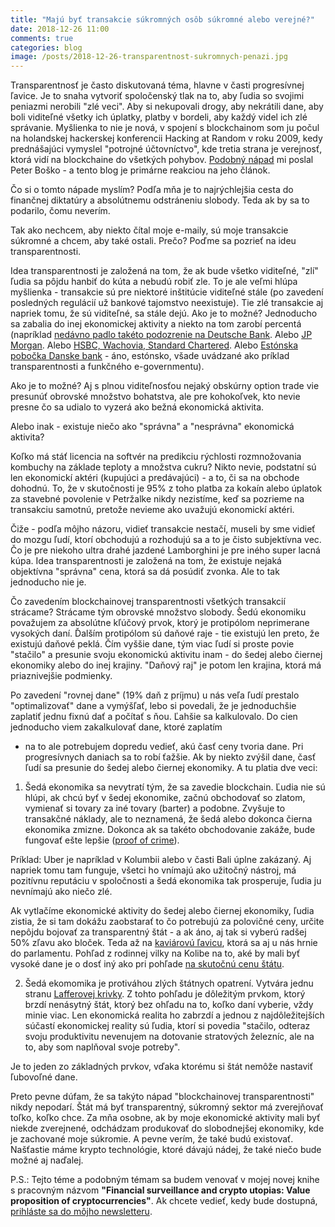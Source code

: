 ```yaml
---
title: "Majú byť transakcie súkromných osôb súkromné alebo verejné?"
date: 2018-12-26 11:00
comments: true
categories: blog
image: /posts/2018-12-26-transparentnost-sukromnych-penazi.jpg
---
```


Transparentnosť je často diskutovaná téma, hlavne v časti progresívnej
ľavice. Je to snaha vytvoriť spoločenský tlak na to, aby ľudia so
svojimi peniazmi nerobili "zlé veci". Aby si nekupovali drogy, aby
nekrátili dane, aby boli viditeľné všetky ich úplatky, platby v bordeli,
aby každý videl ich zlé správanie. Myšlienka to nie je nová, v spojení s
blockchainom som ju počul na holandskej hackerskej konferencii
Hacking at Random v roku 2009, kedy prednášajúci vymyslel "potrojné
účtovníctvo", kde tretia strana je verejnosť, ktorá vidí na blockchaine
do všetkých pohybov. [Podobný
nápad](https://dennikn.sk/blog/1312754/kryptomeny-a-blockchain-riesenie-problemov-sucasneho-sveta/)
mi poslal Peter Boško - a tento blog je primárne reakciou na jeho
článok.

<!--more-->

Čo si o tomto nápade myslím? Podľa mňa je to najrýchlejšia cesta do finančnej diktatúry a
absolútnemu odstráneniu slobody. Teda ak by sa to podarilo, čomu neverím.

Tak ako nechcem, aby niekto čítal moje e-maily, sú moje transakcie súkromné a chcem, aby také
ostali. Prečo? Poďme sa pozrieť na ideu transparentnosti.

Idea transparentnosti je založená na tom, že ak bude všetko viditeľné, "zlí" ľudia sa pôjdu hanbiť
do kúta a nebudú robiť zle. To je ale veľmi hlúpa myšlienka - transakcie sú pre niektoré inštitúcie
viditeľné stále (po zavedení posledných regulácií už bankové tajomstvo neexistuje).
Tie zlé transakcie aj napriek tomu, že sú viditeľné, sa stále dejú. Ako je to možné? Jednoducho sa
zabalia do inej ekonomickej aktivity a niekto na tom zarobí percentá (napríklad [nedávno padlo
takéto podozrenie na Deutsche Bank](https://www.bloomberg.com/news/articles/2017-12-21/jpmorgan-controls-faulted-by-swiss-in-1mdb-money-laundering-case).
Alebo [JP Morgan](https://www.bloomberg.com/news/articles/2017-12-21/jpmorgan-controls-faulted-by-swiss-in-1mdb-money-laundering-case). Alebo [HSBC, Wachovia, Standard Chartered](https://www.int-comp.com/ict-views/posts/2016/07/22/top-5-money-laundering-cases-of-the-last-30-years/). Alebo [Estónska pobočka Danske bank](https://www.theguardian.com/business/2018/sep/21/is-money-laundering-scandal-at-danske-bank-the-largest-in-history) - áno, estónsko, všade uvádzané ako príklad transparentnosti a funkčného e-governmentu).

Ako je to možné? Aj s plnou viditeľnosťou nejaký obskúrny option trade
vie presunúť obrovské množstvo bohatstva, ale pre kohokoľvek, kto nevie presne čo sa udialo
to vyzerá ako bežná ekonomická aktivita.

Alebo inak - existuje niečo ako "správna" a "nesprávna" ekonomická
aktivita?

Koľko má stáť licencia na softvér na predikciu rýchlosti
rozmnožovania kombuchy na základe teploty a množstva cukru? Nikto nevie, podstatní sú len
ekonomickí aktéri (kupujúci a predávajúci) - a to, či sa na obchode dohodnú. To, že v
skutočnosti je 95% z toho platba za kokaín alebo úplatok za stavebné povolenie v Petržalke
nikdy nezistíme, keď sa pozrieme na transakciu samotnú, pretože nevieme
ako uvažujú ekonomickí aktéri.

Čiže - podľa môjho názoru, vidieť transakcie nestačí, museli by sme vidieť do mozgu ľudí,
ktorí obchodujú a rozhodujú sa a to je čisto subjektívna vec. Čo je pre niekoho ultra drahé
jazdené Lamborghini je pre iného super lacná kúpa. Idea transparentnosti je založená na tom, že
existuje nejaká objektívna "správna" cena, ktorá sa dá posúdiť zvonka. Ale to tak jednoducho
nie je.

Čo zavedením blockchainovej transparentnosti všetkých transakcií strácame?
Strácame tým obrovské množstvo slobody. Šedú ekonomiku považujem za
absolútne kľúčový prvok, ktorý je protipólom neprimerane vysokých daní. Ďalším protipólom
sú daňové raje - tie existujú len preto, že existujú daňové peklá. Čím
vyššie dane, tým viac ľudí si proste povie "stačilo" a presunie svoju
ekonomickú aktivitu inam - do šedej alebo čiernej ekonomiky alebo do
inej krajiny. "Daňový raj" je potom len krajina, ktorá má priaznivejšie
podmienky.

Po zavedení "rovnej dane" (19% daň z príjmu) u nás
veľa ľudí prestalo "optimalizovať" dane a vymýšľať, lebo si povedali, že je jednoduchšie zaplatiť jednu
fixnú dať a počítať s ňou. Ľahšie sa kalkulovalo. Do cien jednoducho viem zakalkulovať dane, ktoré zaplatím
- na to ale potrebujem dopredu vedieť, akú časť ceny tvoria dane. Pri
progresívnych daniach sa to robí ťažšie. Ak by niekto zvýšil dane, časť ľudí sa presunie
do šedej alebo čiernej ekonomiky. A tu platia dve veci:

1. Šedá ekonomika sa nevytratí tým, že sa zavedie blockchain. Ľudia nie sú hlúpi, ak chcú
byť v šedej ekonomike, začnú obchodovať so zlatom, vymienať si tovary za iné tovary (barter)
a podobne. Zvyšuje to transakčné náklady, ale to neznamená, že šedá alebo dokonca čierna
ekonomika zmizne. Dokonca ak sa takéto obchodovanie zakáže, bude fungovať ešte lepšie
([proof of crime](https://medium.com/@pavol.travnik/why-anonymous-cryptocurrencies-are-antifragile-bc0bac0da617)).

Príklad: Uber je napríklad v Kolumbii alebo v časti Bali úplne zakázaný. Aj
napriek tomu tam funguje, všetci ho vnímajú ako užitočný nástroj, má pozitívnu reputáciu
v spoločnosti a šedá ekonomika tak prosperuje, ľudia ju nevnímajú ako niečo zlé.

Ak vytlačíme ekonomické aktivity do šedej alebo čiernej ekonomiky, ľudia
zistia, že si tam dokážu zaobstarať to čo potrebujú za polovičné ceny,
určite nepôjdu bojovať za transparentný štát - a ak áno, aj tak si
vyberú radšej 50% zľavu ako bloček. Teda až na [kaviárovú
ľavicu](https://en.wikipedia.org/wiki/Gauche_caviar), ktorá sa aj u nás
hrnie do parlamentu. Pohľad z rodinnej vilky na Kolibe na to, aké by
mali byť vysoké dane je o dosť iný ako pri pohľade [na skutočnú cenu
štátu](http://cenastatu.sk/).

2. Šedá ekomomika je protiváhou zlých štátnych opatrení. Vytvára jednu stranu [Lafferovej
krivky](https://cs.wikipedia.org/wiki/Lafferova_k%C5%99ivka). Z tohto
pohľadu je dôležitým prvkom, ktorý brzdí nenásytný štát, ktorý bez
ohľadu na to, koľko daní vyberie, vždy minie viac. Len ekonomická
realita ho zabrzdí a jednou z najdôležitejších súčastí ekonomickej
reality sú ľudia, ktorí si povedia "stačilo, odteraz svoju produktivitu
nevenujem na dotovanie stratových železníc, ale na to, aby som
naplňoval svoje potreby".

Je to jeden zo základných prvkov, vďaka ktorému si štát nemôže nastaviť ľubovoľné dane.

Preto pevne dúfam, že sa takýto nápad "blockchainovej transparentnosti" nikdy nepodarí.
Štát má byť transparentný, súkromný sektor má zverejňovať toľko, koľko chce.
Za mňa osobne, ak by moje ekonomické aktivity mali
byť niekde zverejnené, odchádzam produkovať do slobodnejšej ekonomiky, kde je zachované
moje súkromie. A pevne verím, že také budú existovať. Našťastie máme
krypto technológie, ktoré dávajú nádej, že také niečo bude možné aj
naďalej.

P.S.: Tejto téme a podobným témam sa budem venovať v mojej novej knihe s
pracovným názvom **"Financial surveillance and crypto utopias: Value
proposition of cryptocurrencies"**. Ak chcete vedieť, kedy bude
dostupná, [prihláste sa do môjho
newsletteru](https://juraj.bednar.io/category/podcast/).

